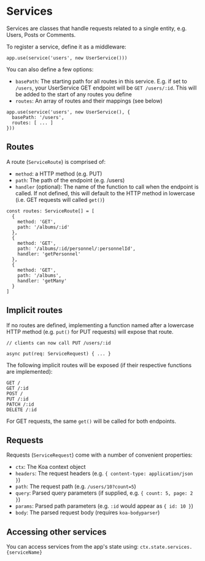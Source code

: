 # Services

Services are classes that handle requests related to a single entity, e.g. Users, Posts or Comments.

To register a service, define it as a middleware:

```
app.use(service('users', new UserService()))
```

You can also define a few options:
- `basePath`: The starting path for all routes in this service. E.g. if set to `/users`, your UserService GET endpoint will be `GET /users/:id`. This will be added to the start of any routes you define
- `routes`: An array of routes and their mappings (see below)

```
app.use(service('users', new UserService(), {
  basePath: '/users',
  routes: [ ... ]
}))
```

## Routes

A route (`ServiceRoute`) is comprised of:
- `method`: a HTTP method (e.g. PUT)
- `path`: The path of the endpoint (e.g. /users)
- `handler` (optional): The name of the function to call when the endpoint is called. If not defined, this will default to the HTTP method in lowercase (i.e. GET requests will called `get()`)

```
const routes: ServiceRoute[] = [
  {
    method: 'GET',
    path: '/albums/:id'
  },
  {
    method: 'GET',
    path: '/albums/:id/personnel/:personnelId',
    handler: 'getPersonnel'
  },
  {
    method: 'GET',
    path: '/albums',
    handler: 'getMany'
  }
]
```

## Implicit routes

If no routes are defined, implementing a function named after a lowercase HTTP method (e.g. `put()` for PUT requests) will expose that route.

```
// clients can now call PUT /users/:id

async put(req: ServiceRequest) { ... }
```

The following implicit routes will be exposed (if their respective functions are implemented):

```
GET /
GET /:id
POST /
PUT /:id
PATCH /:id
DELETE /:id
```

For GET requests, the same `get()` will be called for both endpoints.

## Requests

Requests (`ServiceRequest`) come with a number of convenient properties:
- `ctx`: The Koa context object
- `headers`: The request headers (e.g. `{ content-type: application/json }`)
- `path`: The request path (e.g. `/users/10?count=5`)
- `query`: Parsed query parameters (if supplied, e.g. `{ count: 5, page: 2 }`)
- `params`: Parsed path parameters (e.g. `:id` would appear as `{ id: 10 }`)
- `body`: The parsed request body (requires `koa-bodyparser`)

## Accessing other services

You can access services from the app's state using: `ctx.state.services.{serviceName}`

